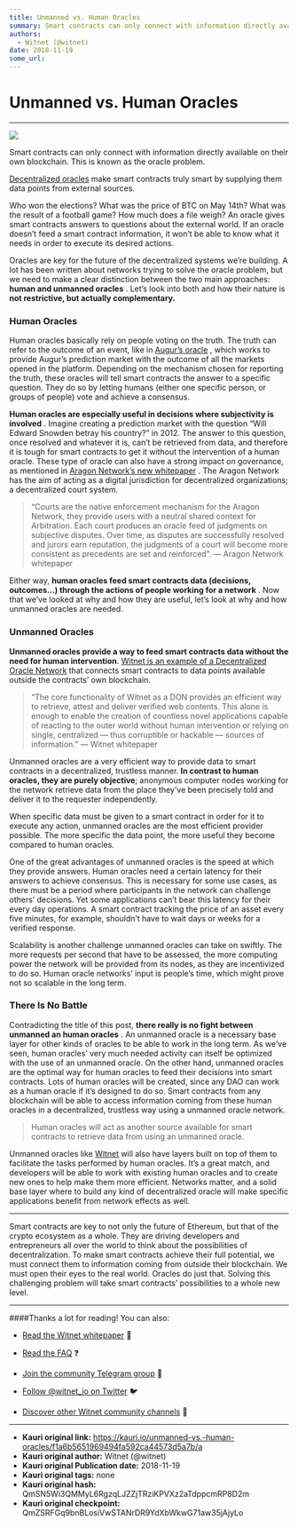 ```yaml
---
title: Unmanned vs. Human Oracles
summary: Smart contracts can only connect with information directly available on their own blockchain. This is known as the oracle problem. Decentralized oracles make smart contracts truly smart by supplying them data points from external sources. Who won the elections? What was the price of BTC on May 14th? What was the result of a football game? How much does a file weigh? An oracle gives smart contracts answers to questions about the external world. If an oracle doesn’t feed a smart contract informati
authors:
  - Witnet (@witnet)
date: 2018-11-19
some_url: 
---
```


# Unmanned vs. Human Oracles



----


![](https://cdn-images-1.medium.com/max/2000/1*Fcr4RtRWU4Wa7yrdQUfL2Q.png)

Smart contracts can only connect with information directly available on their own blockchain. This is known as 
the oracle problem.
 
[Decentralized oracles](https://medium.com/@peterhaymond/why-decentralized-oracles-matter-7920ad04ee37)
 make smart contracts truly smart by supplying them data points from external sources.

Who won the elections? What was the price of BTC on May 14th? What was the result of a football game? How much does a file weigh? An oracle gives smart contracts answers to questions about the external world. If an oracle doesn’t feed a smart contract information, it won’t be able to know what it needs in order to execute its desired actions.

Oracles are key for the future of the decentralized systems we’re building. A lot has been written about networks trying to solve the oracle problem, but we need to make a clear distinction between the two main approaches: 
**human and unmanned oracles**
 . Let’s look into both and how their nature is 
**not restrictive, but actually complementary.**
 

### Human Oracles
Human oracles basically rely on people voting on the truth. The truth can refer to the outcome of an event, like in 
[Augur’s oracle](http://docs.augur.net/)
 , which works to provide Augur’s prediction market with the outcome of all the markets opened in the platform.
Depending on the mechanism chosen for reporting the truth, these oracles will tell smart contracts the answer to a specific question. They do so by letting humans (either one specific person, or groups of people) vote and achieve a consensus.
 
**Human oracles are especially useful in decisions where subjectivity is involved**
 . Imagine creating a prediction market with the question “Will Edward Snowden betray his country?” in 2012. The answer to this question, once resolved and whatever it is, can’t be retrieved from data, and therefore it is tough for smart contracts to get it without the intervention of a human oracle.
These type of oracle can also have a strong impact on governance, as mentioned in 
[Aragon Network’s new whitepaper](https://github.com/aragon/whitepaper)
 . The Aragon Network has the aim of acting as a digital jurisdiction for decentralized organizations; a decentralized court system.
> “Courts are the native enforcement mechanism for the Aragon Network, they provide users with a neutral shared context for Arbitration. Each court produces an oracle feed of judgments on subjective disputes. Over time, as disputes are successfully resolved and jurors earn reputation, the judgments of a court will become more consistent as precedents are set and reinforced”. — Aragon Network whitepaper

Either way, 
**human oracles feed smart contracts data (decisions, outcomes…) through the actions of people working for a network**
 . Now that we’ve looked at why and how they are useful, let’s look at why and how unmanned oracles are needed.

### Unmanned Oracles
 **Unmanned oracles provide a way to feed smart contracts data without the need for human intervention**. [Witnet is an example of a Decentralized Oracle Network](https://medium.com/witnet/witnet-smart-contracts-with-real-power-f79e326da3a4) that connects smart contracts to data points available outside the contracts’ own blockchain.

> “The core functionality of Witnet as a DON provides an efficient way to retrieve, attest and deliver verified web contents. This alone is enough to enable the creation of countless novel applications capable of reacting to the outer world without human intervention or relying on single, centralized — thus corruptible or hackable — sources of information.” — Witnet whitepaper

Unmanned oracles are a very efficient way to provide data to smart contracts in a decentralized, trustless manner. 
**In contrast to human oracles, they are purely objective**; anonymous computer nodes working for the network retrieve data from the place they’ve been precisely told and deliver it to the requester independently.

When specific data must be given to a smart contract in order for it to execute any action, unmanned oracles are the most efficient provider possible. The more specific the data point, the more useful they become compared to human oracles.

One of the great advantages of unmanned oracles is the speed at which they provide answers. Human oracles need a certain latency for their answers to achieve consensus. This is necessary for some use cases, as there must be a period where participants in the network can challenge others’ decisions. Yet some applications can’t bear this latency for their every day operations. A smart contract tracking the price of an asset every five minutes, for example, shouldn’t have to wait days or weeks for a verified response.

Scalability is another challenge unmanned oracles can take on swiftly. The more requests per second that have to be assessed, the more computing power the network will be provided from its nodes, as they are incentivized to do so. Human oracle networks’ input is people’s time, which might prove not so scalable in the long term.

### There Is No Battle
Contradicting the title of this post, 
**there really is no fight between unmanned an human oracles**
 . An unmanned oracle is a necessary base layer for other kinds of oracles to be able to work in the long term. As we’ve seen, human oracles’ very much needed activity can itself be optimized with the use of an unmanned oracle.
On the other hand, unmanned oracles are the optimal way for human oracles to feed their decisions into smart contracts. Lots of human oracles will be created, since any DAO can work as a human oracle if it’s designed to do so. Smart contracts from any blockchain will be able to access information coming from these human oracles in a decentralized, trustless way using a unmanned oracle network.
> Human oracles will act as another source available for smart contracts to retrieve data from using an unmanned oracle.

Unmanned oracles like 
[Witnet](http://witnet.io)
 will also have layers built on top of them to facilitate the tasks performed by human oracles. It’s a great match, and developers will be able to work with existing human oracles and to create new ones to help make them more efficient. Networks matter, and a solid base layer where to build any kind of decentralized oracle will make specific applications benefit from network effects as well.

----

Smart contracts are key to not only the future of Ethereum, but that of the crypto ecosystem as a whole. They are driving developers and entrepreneurs all over the world to think about the possibilities of decentralization. To make smart contracts achieve their full potential, we must connect them to information coming from outside their blockchain. We must open their eyes to the real world. Oracles do just that. Solving this challenging problem will take smart contracts’ possibilities to a whole new level.

----
####Thanks a lot for reading! You can also:



 *  [Read the Witnet whitepaper](https://witnet.io/static/witnet-whitepaper.pdf) 📃

 *  [Read the FAQ](https://witnet.io/#/faq) ❓

 *  [Join the community Telegram group](https://t.me/witnetio) 💬

 *  [Follow @witnet_io on Twitter](https://twitter.com/witnet_io) 🐦

 *  [Discover other Witnet community channels](https://witnet.io/#/contact) 👥



---

- **Kauri original link:** https://kauri.io/unmanned-vs.-human-oracles/f1a6b5651969494fa592ca44573d5a7b/a
- **Kauri original author:** Witnet (@witnet)
- **Kauri original Publication date:** 2018-11-19
- **Kauri original tags:** none
- **Kauri original hash:** QmSN5Wi3QMMyL6RgzqLJZZjTRziKPVXz2aTdppcmRP8D2m
- **Kauri original checkpoint:** QmZSRFGq9bnBLosiVwSTANrDR9YdXbWkwG71aw35jAjyLo



